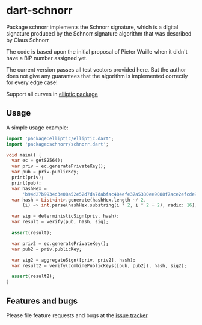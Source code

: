 # dart-schnorr

Package schnorr implements the Schnorr signature, which is a digital signature
produced by the Schnorr signature algorithm that was described by Claus Schnorr

The code is based upon the initial proposal of Pieter Wuille when it didn't have a BIP number assigned yet.

The current version passes all test vectors provided here.
But the author does not give any guarantees that the algorithm is implemented correctly for every edge case!

Support all curves in [elliptic package](https://pub.dev/packages/elliptic)

## Usage

A simple usage example:

```dart
import 'package:elliptic/elliptic.dart';
import 'package:schnorr/schnorr.dart';

void main() {
  var ec = getS256();
  var priv = ec.generatePrivateKey();
  var pub = priv.publicKey;
  print(priv);
  print(pub);
  var hashHex =
      'b94d27b9934d3e08a52e52d7da7dabfac484efe37a5380ee9088f7ace2efcde9';
  var hash = List<int>.generate(hashHex.length ~/ 2,
      (i) => int.parse(hashHex.substring(i * 2, i * 2 + 2), radix: 16));

  var sig = deterministicSign(priv, hash);
  var result = verify(pub, hash, sig);

  assert(result);

  var priv2 = ec.generatePrivateKey();
  var pub2 = priv.publicKey;

  var sig2 = aggregateSign([priv, priv2], hash);
  var result2 = verify(combinePublicKeys([pub, pub2]), hash, sig2);

  assert(result2);
}
```

## Features and bugs

Please file feature requests and bugs at the [issue tracker][tracker].

[tracker]: http://github.com/c0mm4nd/dart-schnorr/issues

